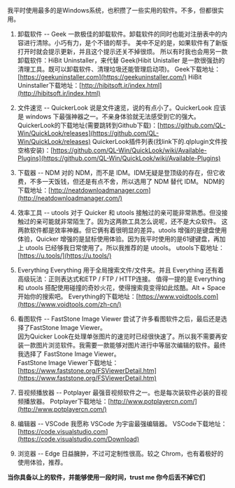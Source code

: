 我平时使用最多的是Windows系统，也积攒了一些实用的软件。不多，但都很实用。
1. 卸载软件 -- Geek
一款极佳的卸载软件。卸载软件的同时也能对注册表中的内容进行清除。小巧有力，是个不错的帮手。
美中不足的是，如果软件有了新版打开时就会提示更新，并且这个提示还关不掉很烦。
所以有时我也会用另一款卸载软件：HiBit Uninstaller，来代替 Geek(Hibit Unistaller 是一款很强劲的清理工具。既可以卸载软件、清理垃圾还能管理启动项)。
Geek下载地址： [https://geekuninstaller.com](https://geekuninstaller.com/)
HiBit Uninstaller下载地址：[http://hibitsoft.ir/index.html](http://hibitsoft.ir/index.html)

1. 文件速览 -- QuickerLook
说是文件速览，说的有点小了。QuickerLook 应该是 windows 下最强神器之一。不亲身体验就无法感受到它的强大。     
QuickerLook的下载地址(需要跳转到Github下载)：[https://github.com/QL-Win/QuickLook/releases](https://github.com/QL-Win/QuickLook/releases)
QuickerLook插件列表(找link下的.qlplugin文件按空格安装)：[https://github.com/QL-Win/QuickLook/wiki/Available-Plugins](https://github.com/QL-Win/QuickLook/wiki/Available-Plugins)

1. 下载器 -- NDM
  对的 NDM，而不是 IDM。IDM无疑是登顶级的存在，但它收费，不多一天饭钱，但还是有点不舍，所以选用了 NDM 替代 IDM。
NDM的下载地址：[http://neatdownloadmanager.com](http://neatdownloadmanager.com/)

1. 效率工具 -- utools
对于 Quicker 和 utools 接触过的亲可能非常熟悉。但没接触过的亲可能就非常陌生了。因为这两款工具怎么说呢，还不是大众软件。
这两款软件都是效率神器。但它俩有着很明显的差异。utools 增强的是键盘使用体验，Quicker 增强的是鼠标使用体验。因为我平时使用的是61键键盘，再加上 utools 已经够我日常使用了。所以我推荐的是 utools。
utools下载地址：[https://u.tools/](https://u.tools/)

1. Everything
Everything 用于全局搜索文件/文件夹。并且 Everything 还有着高级玩法：正则表达式和ETP / FTP /  HTTP连接。
值得一提的是 Everything 和 utools 搭配使用碰撞的奇妙火花，使得搜索竟变得如此炫酷。Alt + Space 开始你的搜索吧。
Everything的下载地址：[https://www.voidtools.com](https://www.voidtools.com/zh-cn/)

1. 看图软件 -- FastStone Image Viewer
尝试了许多看图软件之后，最后还是选择了FastStone Image Viewer。         
因为Quicker Look在处理单张图片的速览时已经很快速了。所以我不需要再安装一款图片浏览软件。我需要一款能够对图片进行中等层次编辑的软件。最终我选择了 FastStone Image Viewer。       
FastStone Image Viewer下载地址：[https://www.faststone.org/FSViewerDetail.htm](https://www.faststone.org/FSViewerDetail.htm)

1. 音视频播放器 -- Potplayer
最强音视频软件之一。也是每次装软件必装的音视频播放器。
Potplayer下载地址：[http://www.potplayercn.com/](http://www.potplayercn.com/)      

1. 编辑器 -- VSCode
我愿称 VSCode 为宇宙最强编辑器。
VSCode下载地址：[https://code.visualstudio.com](https://code.visualstudio.com/Download)

1. 浏览器 -- Edge
日益臃肿，不过可定制性很高。较之 Chrom，也有着极好的使用体验，推荐。


**当你具备以上的软件，并能够使用一段时间，trust me 你今后丢不掉它们**